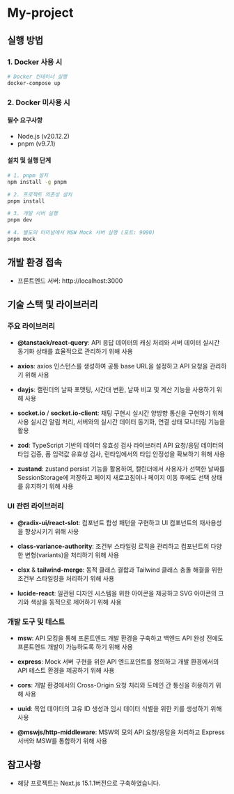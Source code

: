 # My-project

## 실행 방법

### 1. Docker 사용 시

```bash
# Docker 컨테이너 실행
docker-compose up
```

### 2. Docker 미사용 시

#### 필수 요구사항

- Node.js (v20.12.2)
- pnpm (v9.7.1)

#### 설치 및 실행 단계

```bash
# 1. pnpm 설치
npm install -g pnpm

# 2. 프로젝트 의존성 설치
pnpm install

# 3. 개발 서버 실행
pnpm dev

# 4. 별도의 터미널에서 MSW Mock 서버 실행 (포트: 9090)
pnpm mock
```

## 개발 환경 접속

- 프론트엔드 서버: http://localhost:3000

## 기술 스택 및 라이브러리

### 주요 라이브러리

- **@tanstack/react-query**: API 응답 데이터의 캐싱 처리와 서버 데이터 실시간 동기화 상태를 효율적으로 관리하기 위해 사용

- **axios**: axios 인스턴스를 생성하여 공통 base URL을 설정하고 API 요청을 관리하기 위해 사용

- **dayjs**: 캘린더의 날짜 포맷팅, 시간대 변환, 날짜 비교 및 계산 기능을 사용하기 위해 사용

- **socket.io** / **socket.io-client**: 채팅 구현시 실시간 양방향 통신을 구현하기 위해 사용 실시간 알림 처리, 서버와의 실시간 데이터 동기화, 연결 상태 모니터링 기능을 활용

- **zod**: TypeScript 기반의 데이터 유효성 검사 라이브러리 API 요청/응답 데이터의 타입 검증, 폼 입력값 유효성 검사, 런타임에서의 타입 안정성을 확보하기 위해 사용

- **zustand**: zustand persist 기능을 활용하여, 캘린더에서 사용자가 선택한 날짜를 SessionStorage에 저장하고 페이지 새로고침이나 페이지 이동 후에도 선택 상태를 유지하기 위해 사용

### UI 관련 라이브러리

- **@radix-ui/react-slot**: 컴포넌트 합성 패턴을 구현하고 UI 컴포넌트의 재사용성을 향상시키기 위해 사용

- **class-variance-authority**: 조건부 스타일링 로직을 관리하고 컴포넌트의 다양한 변형(variants)을 처리하기 위해 사용

- **clsx** & **tailwind-merge**: 동적 클래스 결합과 Tailwind 클래스 충돌 해결을 위한 조건부 스타일링을 처리하기 위해 사용

- **lucide-react**: 일관된 디자인 시스템을 위한 아이콘을 제공하고 SVG 아이콘의 크기와 색상을 동적으로 제어하기 위해 사용

### 개발 도구 및 테스트

- **msw**: API 모킹을 통해 프론트엔드 개발 환경을 구축하고 백엔드 API 완성 전에도 프론트엔드 개발이 가능하도록 하기 위해 사용

- **express**: Mock 서버 구현을 위한 API 엔드포인트를 정의하고 개발 환경에서의 API 테스트 환경을 제공하기 위해 사용

- **cors**: 개발 환경에서의 Cross-Origin 요청 처리와 도메인 간 통신을 허용하기 위해 사용

- **uuid**: 목업 데이터의 고유 ID 생성과 임시 데이터 식별을 위한 키를 생성하기 위해 사용

- **@mswjs/http-middleware**: MSW의 모의 API 요청/응답을 처리하고 Express 서버와 MSW를 통합하기 위해 사용

## 참고사항

- 해당 프로젝트는 Next.js 15.1.1버전으로 구축하였습니다.